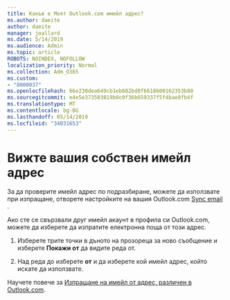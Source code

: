 ```yaml
---
title: Какъв е Моят Outlook.com имейл адрес?
ms.author: daeite
author: daeite
manager: joallard
ms.date: 5/14/2019
ms.audience: Admin
ms.topic: article
ROBOTS: NOINDEX, NOFOLLOW
localization_priority: Normal
ms.collection: Adm_O365
ms.custom:
- "8000037"
ms.openlocfilehash: 66e230dea649cb1eb682bd8f6618600162353b88
ms.sourcegitcommit: e4e5e373503819b0c0f36b659337f5f4bae8fb4f
ms.translationtype: MT
ms.contentlocale: bg-BG
ms.lasthandoff: 05/14/2019
ms.locfileid: "34031653"
---
```

# <a name="see-your-own-email-address"></a>Вижте вашия собствен имейл адрес

За да проверите имейл адрес по подразбиране, можете да използвате при изпращане, отворете настройките на вашия Outlook.com [Sync email](https://outlook.live.com/mail/options/mail/accounts) .

Ако сте се свързвали друг имейл акаунт в профила си Outlook.com, можете да изберете да изпратите електронна поща от този адрес.

1. Изберете трите точки в дъното на прозореца за ново съобщение и изберете **Покажи от** да видите реда от.

2. Над реда до изберете **от** и да изберете кой имейл адрес, който искате да използвате.

Научете повече за [Изпращане на имейл от адрес, различен в Outlook.com](https://support.office.com/article/ccba89cb-141c-4a36-8c56-6d16a8556d2e).